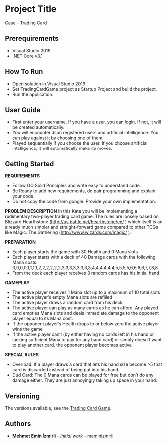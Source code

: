 # Project Title

Case - Trading Card

## Prerequirements

* Visual Studio 2019
* .NET Core v3.1

## How To Run

* Open solution in Visual Studio 2019
* Set TradingCardGame project as Startup Project and build the project.
* Run the application.

## User Guide

* First enter your username. If you have a user, you can login. If not, it will be created automatically.
* You will encounter Json registered users and artificial intelligence. You can play against it by choosing one of them.
* Played sequentially if you choose the user. If you choose artificial intelligence, it will automatically make its moves.

## Getting Started

**REQUIREMENTS**
* Follow OO Solid Principles and write easy to understand code.
* Be Ready to add new requirements, do pair programming and explain your code.
* Do not copy the code from google. Provide your own implementation.

**PROBLEM DESCRIPTION**
In this Kata you will be implementing a rudimentary two-player trading card game. The rules are loosely based on Blizzard Hearthstone (http://us.battle.net/hearthstone/en/ ) which itself is an already much simpler and straight-forward game compared to other TCGs like Magic: The Gathering (http://www.wizards.com/magic/ ).

**PREPARATION**
* Each player starts the game with 30 Health and 0 Mana slots
* Each player starts with a deck of 40 Damage cards with the following Mana
costs: 0,0,0,0,1,1,1,1,2,2,2,2,2,2,3,3,3,3,3,3,3,3,4,4,4,4,4,4,5,5,5,5,6,6,6,6,7,7,8,8
* From the deck each player receives 3 random cards has his initial hand

**GAMEPLAY**
* The active player receives 1 Mana slot up to a maximum of 10 total slots
* The active player’s empty Mana slots are refilled
* The active player draws a random card from his deck
* The active player can play as many cards as he can afford. Any played card empties Mana slots and deals immediate damage to the opponent player equal to its Mana cost.
* If the opponent player’s Health drops to or below zero the active player wins the game
* If the active player can’t (by either having no cards left in his hand or lacking sufficient Mana to pay for any hand card) or simply doesn’t want to play another card, the opponent player becomes active

**SPECIAL RULES**
* Overload: If a player draws a card that lets his hand size become >5 that card is discarded instead of being put into his hand.
* Dud Card: The 0 Mana cards can be played for free but don’t do any damage either. They are just annoyingly taking up space in your hand.

## Versioning

The versions available, see the [Trading Card Game](https://github.com/meminizmirli/TradingCardGame). 

## Authors

* **Mehmet Emin İzmirli** - *Initial work* - [meminizmirli](https://github.com/meminizmirli)


